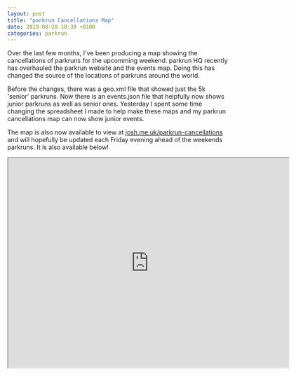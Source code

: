 ```yaml
---
layout: post
title: "parkrun Cancellations Map"
date: 2019-08-20 10:39 +0100
categories: parkrun
---
```


Over the last few months, I've been producing a map showing the cancellations of parkruns for the upcomming weekend. parkrun HQ recently has overhauled the parkrun website and the events map. Doing this has changed the source of the locations of parkruns around the world.

Before the changes, there was a geo.xml file that showed just the 5k 'senior' parkruns. Now there is an events.json file that helpfully now shows junior parkruns as well as senior ones. Yesterday I spent some time changing the spreadsheet I made to help make these maps and my parkrun cancellations map can now show junior events.

The map is also now available to view at [josh.me.uk/parkrun-cancellations](https://josh.me.uk/parkrun-cancellations/) and will hopefully be updated each Friday evening ahead of the weekends parkruns. It is also available below!

<iframe src="https://www.google.com/maps/d/u/0/embed?mid=1d3lRdUmVhjoWycGXhI0spTbu_IgY-1bv" width="640" height="480"></iframe>